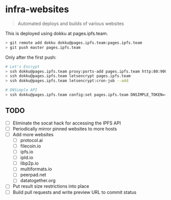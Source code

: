 # infra-websites

> Automated deploys and builds of various websites

This is deployed using dokku at pages.ipfs.team.

```sh
> git remote add dokku dokku@pages.ipfs.team:pages.ipfs.team
> git push master pages.ipfs.team
```

Only after the first push:

```sh
# Let's Encrypt
> ssh dokku@pages.ipfs.team proxy:ports-add pages.ipfs.team http:80:9000
> ssh dokku@pages.ipfs.team letsencrypt pages.ipfs.team
> ssh dokku@pages.ipfs.team letsencrypt:cron-job --add

# DNSimple API
> ssh dokku@pages.ipfs.team config:set pages.ipfs.team DNSIMPLE_TOKEN=<account-token>
```


## TODO

- [ ] Eliminate the socat hack for accessing the IPFS API
- [ ] Periodically mirror pinned websites to more hosts
- [ ] Add more websites
  - [ ] protocol.ai
  - [ ] filecoin.io
  - [ ] ipfs.io
  - [ ] ipld.io
  - [ ] libp2p.io
  - [ ] multiformats.io
  - [ ] peerpad.net
  - [ ] datatogether.org
- [ ] Put result size restrictions into place
- [ ] Build pull requests and write preview URL to commit status
